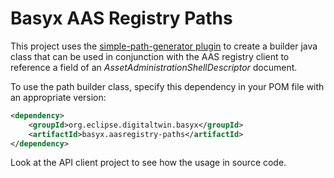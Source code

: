# Basyx AAS Registry Paths

This project uses the [simple-path-generator plugin](../basyx.aasregistry-plugins/README.md) to create a builder java class that can be used in conjunction with the AAS registry client to reference a field of an *AssetAdministrationShellDescriptor* document.


To use the path builder class, specify this dependency in your POM file with an appropriate version:



```xml
<dependency>
	<groupId>org.eclipse.digitaltwin.basyx</groupId>
	<artifactId>basyx.aasregistry-paths</artifactId>
</dependency>
```

Look at the API client project to see how the usage in source code.
